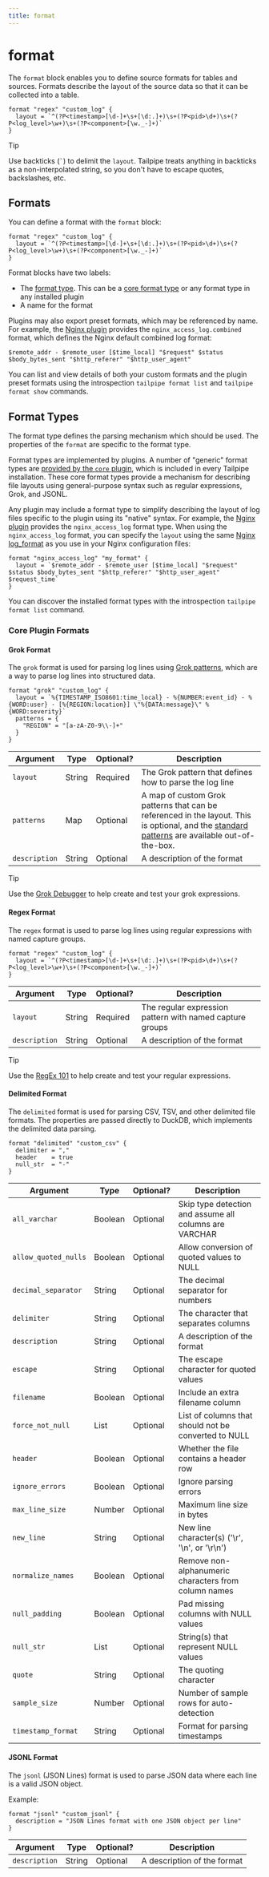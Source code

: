 ```yaml
---
title: format
---
```


# format

The `format` block enables you to define source formats for tables and sources.  Formats describe the layout of the source data so that it can be collected into a table.


```hcl
format "regex" "custom_log" {
  layout = `^(?P<timestamp>[\d-]+\s+[\d:.]+)\s+(?P<pid>\d+)\s+(?P<log_level>\w+)\s+(?P<component>[\w._-]+)`
}
```

> [!TIP]
> Use backticks (<code>`</code>) to delimit the <code>layout</code>.  Tailpipe treats anything in backticks as a non-interpolated string, so you don't have to escape quotes, backslashes, etc.

## Formats

You can define a format with the `format` block:

```hcl
format "regex" "custom_log" {
  layout = `^(?P<timestamp>[\d-]+\s+[\d:.]+)\s+(?P<pid>\d+)\s+(?P<log_level>\w+)\s+(?P<component>[\w._-]+)`
}
```
Format blocks have two labels:
- The [format type](#format-types).  This can be a [core format type](#core-plugin-formats) or any format type in any installed plugin
- A name for the format


Plugins may also export preset formats, which may be referenced by name.  For example, the [Nginx plugin](https://hub.tailpipe.io/plugins/turbot/nginx) provides the `nginx_access_log.combined` format, which defines the Nginx default combined log format:
```
$remote_addr - $remote_user [$time_local] "$request" $status $body_bytes_sent "$http_referer" "$http_user_agent"
```

You can list and view details of both your custom formats and the plugin preset formats using the introspection `tailpipe format list` and `tailpipe format show` commands.



## Format Types

The format type defines the parsing mechanism which should be used. The properties of the `format` are specific to the format type.

Format types are implemented by plugins. A number of "generic" format types are [provided by the `core` plugin](#core-plugin-formats), which is included in every Tailpipe installation.  These core format types provide a mechanism for describing file layouts using general-purpose syntax such as regular expressions, Grok, and JSONL. 
 
Any plugin may include a format type to simplify describing the layout of log files specific to the plugin using its "native" syntax.  For example, the [Nginx plugin](https://hub.tailpipe.io/plugins/turbot/nginx) provides the `nginx_access_log` format type.  When using the `nginx_access_log` format, you can specify the `layout` using the same [Nginx log_format](https://nginx.org/en/docs/http/ngx_http_log_module.html#log_format) as you use in your Nginx configuration files:

```hcl
format "nginx_access_log" "my_format" {
  layout = `$remote_addr - $remote_user [$time_local] "$request" $status $body_bytes_sent "$http_referer" "$http_user_agent" $request_time`
}
```

You can discover the installed format types with the introspection `tailpipe format list` command.


### Core Plugin Formats

#### Grok Format
The `grok` format is used for parsing log lines using [Grok patterns](https://www.elastic.co/guide/en/logstash/current/plugins-filters-grok.html#_grok_basics), which are a way to parse log lines into structured data.

```hcl
format "grok" "custom_log" {
  layout = `%{TIMESTAMP_ISO8601:time_local} - %{NUMBER:event_id} - %{WORD:user} - [%{REGION:location}] \"%{DATA:message}\" %{WORD:severity}`
  patterns = {
    "REGION" = "[a-zA-Z0-9\\-]+"
  }
}
```

| Argument     | Type     | Optional? | Description
|--------------|----------|-----------|-----------------
| `layout`     | String   | Required  | The Grok pattern that defines how to parse the log line
| `patterns`   | Map      | Optional  | A map of custom Grok patterns that can be referenced in the layout.  This is optional, and the [standard patterns](https://github.com/elastic/go-grok?tab=readme-ov-file#default-set-of-patterns) are available out-of-the-box.
| `description`| String   | Optional  | A description of the format

> [!TIP]
> Use the [Grok Debugger](https://grokdebugger.com/) to help create and test your grok expressions. 


#### Regex Format
The `regex` format is used to parse log lines using regular expressions with named capture groups.

```hcl
format "regex" "custom_log" {
  layout = `^(?P<timestamp>[\d-]+\s+[\d:.]+)\s+(?P<pid>\d+)\s+(?P<log_level>\w+)\s+(?P<component>[\w._-]+)`
}
```

| Argument     | Type     | Optional? | Description
|--------------|----------|-----------|-----------------
| `layout`     | String   | Required  | The regular expression pattern with named capture groups
| `description`| String   | Optional  | A description of the format

> [!TIP]
> Use the [RegEx 101](https://regex101.com/) to help create and test your regular expressions. 

#### Delimited Format
The `delimited` format is used for parsing CSV, TSV, and other delimited file formats. The properties are passed directly to DuckDB, which implements the delimited data parsing.

```hcl
format "delimited" "custom_csv" {
  delimiter = ","
  header    = true
  null_str  = "-"
}
```

| Argument            | Type     | Optional? | Description
|---------------------|----------|-----------|-----------------
| `all_varchar`       | Boolean  | Optional |  Skip type detection and assume all columns are VARCHAR
| `allow_quoted_nulls`| Boolean  | Optional |  Allow conversion of quoted values to NULL
| `decimal_separator` | String   | Optional |  The decimal separator for numbers
| `delimiter`         | String   | Optional |  The character that separates columns
| `description`       | String   | Optional |  A description of the format
| `escape`            | String   | Optional |  The escape character for quoted values
| `filename`          | Boolean  | Optional |  Include an extra filename column
| `force_not_null`    | List     | Optional |  List of columns that should not be converted to NULL
| `header`            | Boolean  | Optional |  Whether the file contains a header row
| `ignore_errors`     | Boolean  | Optional |  Ignore parsing errors
| `max_line_size`     | Number   | Optional |  Maximum line size in bytes
| `new_line`          | String   | Optional |  New line character(s) ('\r', '\n', or '\r\n')
| `normalize_names`   | Boolean  | Optional |  Remove non-alphanumeric characters from column names
| `null_padding`      | Boolean  | Optional |  Pad missing columns with NULL values
| `null_str`          | List     | Optional |  String(s) that represent NULL values
| `quote`             | String   | Optional |  The quoting character
| `sample_size`       | Number   | Optional |  Number of sample rows for auto-detection
| `timestamp_format`  | String   | Optional |  Format for parsing timestamps


#### JSONL Format
The `jsonl` (JSON Lines) format is used to parse JSON data where each line is a valid JSON object.

Example:
```hcl
format "jsonl" "custom_jsonl" {
  description = "JSON Lines format with one JSON object per line"
}
```

| Argument     | Type     | Optional? | Description
|--------------|----------|-----------|-----------------
| `description`| String   | Optional  | A description of the format
